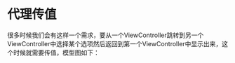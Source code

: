 # 代理传值

很多时候我们会有这样一个需求，要从一个ViewController跳转到另一个ViewController中选择某个选项然后返回到第一个ViewController中显示出来，这个时候就需要传值，模型图如下：
